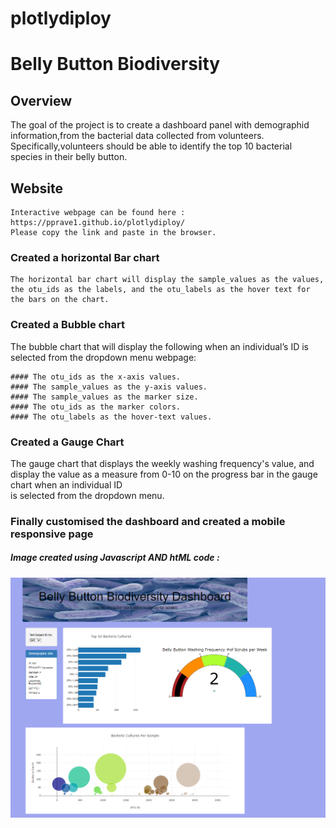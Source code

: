 # plotlydiploy
# Belly Button Biodiversity

## Overview

   The goal of the project is to create a dashboard panel with demographid information,from the bacterial data collected from volunteers. Specifically,volunteers should be able    to identify the top 10 bacterial species in their belly button.
   
 ## Website
   
    Interactive webpage can be found here :  https://pprave1.github.io/plotlydiploy/
    Please copy the link and paste in the browser.
    
 ### Created a horizontal Bar chart
    The horizontal bar chart will display the sample_values as the values, the otu_ids as the labels, and the otu_labels as the hover text for the bars on the chart.
    
 ###  Created a Bubble chart
   The bubble chart that will display the following when an individual’s ID is selected from the dropdown menu webpage:

    #### The otu_ids as the x-axis values.
    #### The sample_values as the y-axis values.
    #### The sample_values as the marker size.
    #### The otu_ids as the marker colors.
    #### The otu_labels as the hover-text values.
    
### Created a Gauge Chart
   
   The gauge chart that displays the weekly washing frequency's value, and display the value as a measure from 0-10 on the progress bar in the gauge chart when an individual ID  
   is selected from the dropdown menu.


### Finally customised the dashboard and created a mobile responsive page 

##### Image created  using Javascript AND htML code :

  ![Challengefinal.png](images/Challengefinal.png)
  
  
